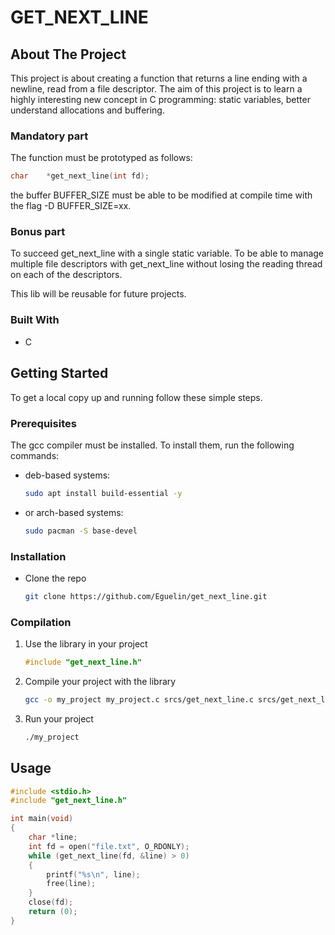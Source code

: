 # GET_NEXT_LINE

<!-- ABOUT THE PROJECT -->
## About The Project

This project is about creating a function that returns a line ending with a newline, read from a file descriptor.
The aim of this project is to learn a highly interesting new concept in C programming:
static variables, better understand allocations and buffering.

### Mandatory part

The function must be prototyped as follows:
```c
char	*get_next_line(int fd);
```

the buffer BUFFER_SIZE must be able to be modified at compile time with the flag -D BUFFER_SIZE=xx.

### Bonus part

To succeed get_next_line with a single static variable.
To be able to manage multiple file descriptors with get_next_line without losing the reading thread on each of the descriptors.

This lib will be reusable for future projects.

### Built With

* C

<!-- GETTING STARTED -->
## Getting Started

To get a local copy up and running follow these simple steps.

### Prerequisites

The gcc compiler must be installed. To install them, run the following commands:
* deb-based systems:
	```sh
	sudo apt install build-essential -y
	```
* or arch-based systems:
	```sh
	sudo pacman -S base-devel
	```

### Installation

* Clone the repo
	```sh
	git clone https://github.com/Eguelin/get_next_line.git
	```

### Compilation

1. Use the library in your project
	```c
	#include "get_next_line.h"
	```

2. Compile your project with the library
	```sh
	gcc -o my_project my_project.c srcs/get_next_line.c srcs/get_next_line_utils.c -I include -D BUFFER_SIZE=42
	```

3. Run your project
	```sh
	./my_project
	```

<!-- USAGE EXAMPLES -->
## Usage

```c
#include <stdio.h>
#include "get_next_line.h"

int main(void)
{
	char *line;
	int fd = open("file.txt", O_RDONLY);
	while (get_next_line(fd, &line) > 0)
	{
		printf("%s\n", line);
		free(line);
	}
	close(fd);
	return (0);
}
```

